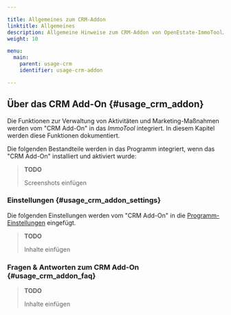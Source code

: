 ```yaml
---

title: Allgemeines zum CRM-Addon
linktitle: Allgemeines
description: Allgemeine Hinweise zum CRM-Addon von OpenEstate-ImmoTool…
weight: 10

menu:
  main:
    parent: usage-crm
    identifier: usage-crm-addon

---
```


## Über das CRM Add-On {#usage_crm_addon}

Die Funktionen zur Verwaltung von Aktivitäten und Marketing-Maßnahmen werden vom "CRM Add-On" in das *ImmoTool* integriert. In diesem Kapitel werden diese Funktionen dokumentiert.

Die folgenden Bestandteile werden in das Programm integriert, wenn das "CRM Add-On" installiert und aktiviert wurde:

> **TODO**
>
> Screenshots einfügen


### Einstellungen {#usage_crm_addon_settings}

Die folgenden Einstellungen werden vom "CRM Add-On" in die [Programm-Einstellungen](usage_general_settings.md#usage_general_settings) eingefügt.

> **TODO**
>
> Inhalte einfügen


### Fragen & Antworten zum CRM Add-On {#usage_crm_addon_faq}

> **TODO**
>
> Inhalte einfügen

